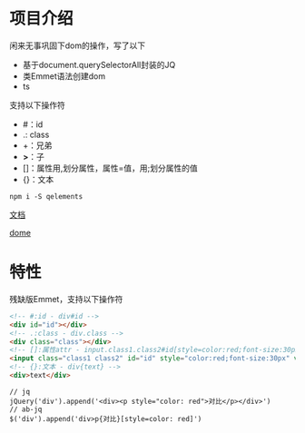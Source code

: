 # 项目介绍
闲来无事巩固下dom的操作，写了以下
- 基于document.querySelectorAll封装的JQ
- 类Emmet语法创建dom
- ts

支持以下操作符
- #：id
- .: class
- +：兄弟
- **>**：子
- []：属性用,划分属性，属性=值，用;划分属性的值
- {}：文本

```
npm i -S qelements
```
[文档](https://hengshanmwc.github.io/ab-jq/docs/index/index.html)

[dome](https://hengshanmwc.github.io/ab-jq/test/index/index.html)
# 特性
残缺版Emmet，支持以下操作符
```html
<!-- #:id - div#id -->
<div id="id"></div>
<!-- .:class - div.class -->
<div class="class"></div>
<!-- []:属性attr - input.class1.class2#id[style=color:red;font-size:30px,value=value] -->
<input class="class1 class2" id="id" style="color:red;font-size:30px" value="value">
<!-- {}:文本 - div{text} -->
<div>text</div>
```
```
// jq
jQuery('div').append('<div><p style="color: red">对比</p></div>')
// ab-jq
$('div').append('div>p{对比}[style=color: red]')
```